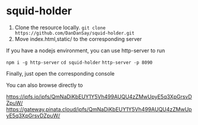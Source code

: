 # squid-holder

1. Clone the resource locally.
`git clone https://github.com/DanDanSay/squid-holder.git`
2. Move index.html,static/ to the corresponding server

If you have a nodejs environment, you can use http-server to run

`npm i -g http-server`
`cd squid-holder`
`http-server -p 8090`

Finally, just open the corresponding console

You can also browse directly to

https://ipfs.io/ipfs/QmNaDiKbEUY1Y5Vh499AUQU4zZMwUpyE5q3XpGrsvDZpuW/
https://gateway.pinata.cloud/ipfs/QmNaDiKbEUY1Y5Vh499AUQU4zZMwUpyE5q3XpGrsvDZpuW/
